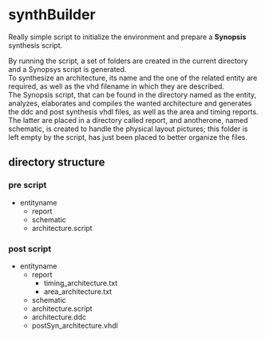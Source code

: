 # synthBuilder
Really simple script to initialize the environment and prepare a **Synopsis** synthesis script.

By running the script, a set of folders are created in the current directory and a Synopsys script is generated.\
To synthesize an architecture, its name and the one of the related entity are required, as well as the vhd filename in which they are described.\
The Synopsis script, that can be found in the directory named as the entity, analyzes, elaborates and compiles the wanted architecture and generates the ddc and post synthesis vhdl files, as well as the area and timing reports. The latter are placed in a directory called report, and anotherone, named schematic, is created to handle the physical layout pictures; this folder is left empty by the script, has just been placed to better organize the files.

## directory structure

### pre script
- entityname
  - report
  - schematic
  - architecture.script

### post script
- entityname
  - report
    - timing_architecture.txt
    - area_architecture.txt
  - schematic
  - architecture.script
  - architecture.ddc
  - postSyn_architecture.vhdl
